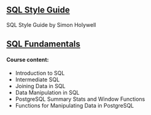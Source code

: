 <h2><a href="https://www.sqlstyle.guide/">SQL Style Guide</a></h2>
<p>SQL Style Guide by Simon Holywell</p>

<h2><a href="https://app.datacamp.com/learn/skill-tracks/sql-fundamentals" target="_blank">SQL Fundamentals</a></h2>

<h4>Course content:</h4>
<p><ul>
<li>Introduction to SQL</li>
<li>Intermediate SQL</li>
<li>Joining Data in SQL</li>
<li>Data Manipulation in SQL</li>
<li>PostgreSQL Summary Stats and Window Functions</li>
<li>Functions for Manipulating Data in PostgreSQL</li></ul></p>
